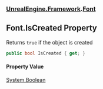 ### [UnrealEngine.Framework](./UnrealEngine-Framework.md 'UnrealEngine.Framework').[Font](./Font.md 'UnrealEngine.Framework.Font')
## Font.IsCreated Property
Returns `true` if the object is created  
```csharp
public bool IsCreated { get; }
```
#### Property Value
[System.Boolean](https://docs.microsoft.com/en-us/dotnet/api/System.Boolean 'System.Boolean')  
